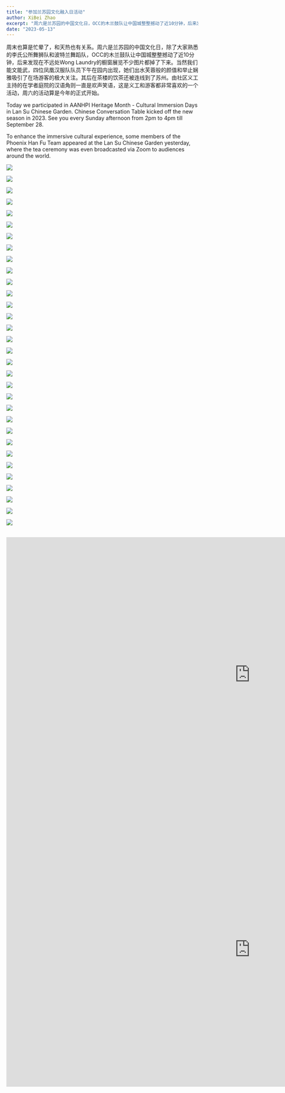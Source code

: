 ```yaml
---
title: "参加兰苏园文化融入日活动"
author: XiBei Zhao
excerpt: "周六是兰苏园的中国文化日，OCC的木兰鼓队让中国城整整撼动了近10分钟，后来发现在不远处Wong Laundry的橱窗展览不少图片都掉了下来。当然我们能文能武，四位凤凰汉服队队员下午在园内出现，她们出水芙蓉般的颜值和举止娴雅吸引了在场游客的极大关注。其后在茶楼的饮茶还被连线到了苏州。由社区义工主持的在学者庭院的汉语角则一直是欢声笑语，这是义工和游客都非常喜欢的一个活动，周六的活动算是今年的正式开始。"
date: "2023-05-13"
---
```


周末也算是忙晕了，和天热也有关系。周六是兰苏园的中国文化日，除了大家熟悉的李氏公所舞狮队和波特兰舞蹈队，OCC的木兰鼓队让中国城整整撼动了近10分钟，后来发现在不远处Wong Laundry的橱窗展览不少图片都掉了下来。当然我们能文能武，四位凤凰汉服队队员下午在园内出现，她们出水芙蓉般的颜值和举止娴雅吸引了在场游客的极大关注。其后在茶楼的饮茶还被连线到了苏州。由社区义工主持的在学者庭院的汉语角则一直是欢声笑语，这是义工和游客都非常喜欢的一个活动，周六的活动算是今年的正式开始。

Today we participated in AANHPI Heritage Month - Cultural Immersion Days in Lan Su Chinese Garden. Chinese Conversation Table kicked off the new season in 2023. See you every Sunday afternoon from 2pm to 4pm till September 28.

To enhance the immersive cultural experience, some members of the Phoenix Han Fu Team appeared at the Lan Su Chinese Garden yesterday, where the tea ceremony was even broadcasted via Zoom to audiences around the world.


![](https://res.cloudinary.com/dhngj18do/image/upload/f_auto,q_auto/v1/images/346653968_1705944106529865_6902364180498880832_n)

![](https://res.cloudinary.com/dhngj18do/image/upload/f_auto,q_auto/v1/images/346600873_1396492107816260_3070652376838212344_n)

![](https://res.cloudinary.com/dhngj18do/image/upload/f_auto,q_auto/v1/images/346647655_547534947558790_2051870351962306526_n)

![](https://res.cloudinary.com/dhngj18do/image/upload/f_auto,q_auto/v1/images/346832381_978418413351307_5470220743265560045_n)

![](https://res.cloudinary.com/dhngj18do/image/upload/f_auto,q_auto/v1/images/346643297_172892375726590_1132271292346189973_n)

![](https://res.cloudinary.com/dhngj18do/image/upload/f_auto,q_auto/v1/images/346885525_232543519389095_6311730118351923210_n)

![](https://res.cloudinary.com/dhngj18do/image/upload/f_auto,q_auto/v1/images/346660963_980926862900245_2702718685659946957_n)

![](https://res.cloudinary.com/dhngj18do/image/upload/f_auto,q_auto/v1/images/346645558_1682003055589965_3068676557928274591_n)

![](https://res.cloudinary.com/dhngj18do/image/upload/f_auto,q_auto/v1/images/346769456_246288617982439_1610783428256221865_n)

![](https://res.cloudinary.com/dhngj18do/image/upload/f_auto,q_auto/v1/images/346625702_249287914388782_4115917024347347966_n)

![](https://res.cloudinary.com/dhngj18do/image/upload/f_auto,q_auto/v1/images/346658327_971508880967759_3865904110083736577_n)

![](https://res.cloudinary.com/dhngj18do/image/upload/f_auto,q_auto/v1/images/346832961_179226998414052_268222689586996731_n)

![](https://res.cloudinary.com/dhngj18do/image/upload/f_auto,q_auto/v1/images/346626313_1339171700313168_2342716785920197859_n)

![](https://res.cloudinary.com/dhngj18do/image/upload/f_auto,q_auto/v1/images/346647529_776163264105899_119534571730659537_n)

![](https://res.cloudinary.com/dhngj18do/image/upload/f_auto,q_auto/v1/images/346652553_1271870286760602_7584258217492111273_n)

![](https://res.cloudinary.com/dhngj18do/image/upload/f_auto,q_auto/v1/images/346633855_723827666161790_9196954835884637554_n)

![](https://res.cloudinary.com/dhngj18do/image/upload/f_auto,q_auto/v1/images/346628980_918279592588702_2984874360716641533_n)

![](https://res.cloudinary.com/dhngj18do/image/upload/f_auto,q_auto/v1/images/346660782_760870785486266_3292702181205645813_n)

![](https://res.cloudinary.com/dhngj18do/image/upload/f_auto,q_auto/v1/images/346794661_627661292262428_8957401449924990119_n)


![](https://res.cloudinary.com/dhngj18do/image/upload/f_auto,q_auto/v1/images/346850128_785602499539017_4546172010799652402_n)

![](https://res.cloudinary.com/dhngj18do/image/upload/f_auto,q_auto/v1/images/347225679_624646736379626_8320357527982787889_n)

![](https://res.cloudinary.com/dhngj18do/image/upload/f_auto,q_auto/v1/images/346795222_217368441033441_6422540382399449218_n)

![](https://res.cloudinary.com/dhngj18do/image/upload/f_auto,q_auto/v1/images/346635816_1290803848313457_471624836960768691_n)

![](https://res.cloudinary.com/dhngj18do/image/upload/f_auto,q_auto/v1/images/346633255_220188127419088_7643204021917214057_n)

![](https://res.cloudinary.com/dhngj18do/image/upload/f_auto,q_auto/v1/images/346637976_1939228196432128_3907833739734065970_n)

![](https://res.cloudinary.com/dhngj18do/image/upload/f_auto,q_auto/v1/images/346656282_526364019710609_6528564547914763701_n)

![](https://res.cloudinary.com/dhngj18do/image/upload/f_auto,q_auto/v1/images/346666543_902857840777492_7626060351532029928_n)

![](https://res.cloudinary.com/dhngj18do/image/upload/f_auto,q_auto/v1/images/346649181_647296337229243_4471007645135336874_n)

![](https://res.cloudinary.com/dhngj18do/image/upload/f_auto,q_auto/v1/images/346637978_967665964377234_5492357757800855820_n)

![](https://res.cloudinary.com/dhngj18do/image/upload/f_auto,q_auto/v1/images/346637713_1204662904264508_5224066321303299827_n)

![](https://res.cloudinary.com/dhngj18do/image/upload/f_auto,q_auto/v1/images/346660174_3307172339504253_6724298151827953008_n)

![](https://res.cloudinary.com/dhngj18do/image/upload/f_auto,q_auto/v1/images/346804168_939526634023114_7877635182856706154_n)

<br>

<iframe width="1280" height="720" src="https://www.youtube.com/embed/z-51OrU6Xoc" title="Chinese Conversation Table Kicks Off the New Season in 2023" frameborder="0" allow="accelerometer; autoplay; clipboard-write; encrypted-media; gyroscope; picture-in-picture; web-share" allowfullscreen></iframe>

 <br>

<iframe width="1280" height="720" src="https://www.youtube.com/embed/QUDnEMoXCaA" title="Mulan Drum Team Performed in Cultural Immersion Days" frameborder="0" allow="accelerometer; autoplay; clipboard-write; encrypted-media; gyroscope; picture-in-picture; web-share" allowfullscreen></iframe>
